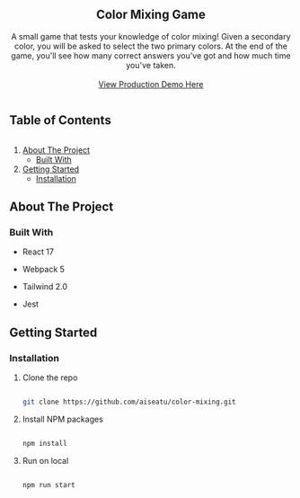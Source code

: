 <p align="center">
  <h2 align="center">Color Mixing Game</h2>
  <p align="center">
    A small game that tests your knowledge of color mixing! Given a secondary color, you will be asked to select the two primary colors. At the end of the game, you'll see how many correct answers you've got and how much time you've taken.
    <br />
    <br />
    <a href="https://aiseatu.github.io/color-mixing/">View Production Demo Here</a>
  </p>
</p>

  <summary><h2 style="display: inline-block">Table of Contents</h2></summary>
  <ol>
    <li>
      <a href="#about-the-project">About The Project</a>
      <ul>
        <li><a href="#built-with">Built With</a></li>
      </ul>
    </li>
    <li>
      <a href="#getting-started">Getting Started</a>
      <ul>
        <li><a href="#installation">Installation</a></li>
      </ul>
    </li>
  </ol>

## About The Project

### Built With

* React 17

* Webpack 5

* Tailwind 2.0

* Jest

<!-- GETTING STARTED -->

## Getting Started

### Installation

1. Clone the repo

   ```sh

   git clone https://github.com/aiseatu/color-mixing.git

   ```

2. Install NPM packages

   ```sh

   npm install

   ```

3. Run on local

   ```sh

   npm run start

   ```

